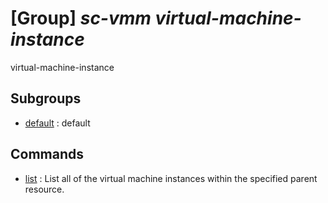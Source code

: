 # [Group] _sc-vmm virtual-machine-instance_

virtual-machine-instance

## Subgroups

- [default](/Commands/sc-vmm/virtual-machine-instance/default/readme.md)
: default

## Commands

- [list](/Commands/sc-vmm/virtual-machine-instance/_list.md)
: List all of the virtual machine instances within the specified parent resource.
